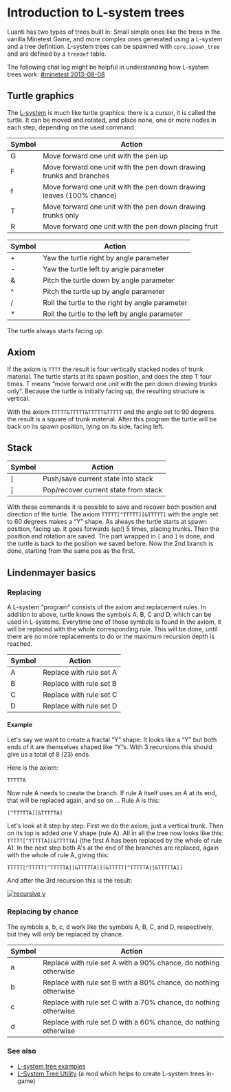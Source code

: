 # Introduction to L-system trees
Luanti has two types of trees built in: Small simple ones like the trees in the vanilla Minetest Game, and more complex ones generated using a L-system and a tree definition. L-system trees can be spawned with `core.spawn_tree` and are defined by a `treedef` table.

The following chat log might be helpful in understanding how L-system trees work: [#minetest 2013-08-08](http://irc.minetest.ru/minetest/2013-08-08#i_3250058)

Turtle graphics
---------------

The [L-system](https://en.wikipedia.org/wiki/L-system) is much like turtle graphics: there is a cursor, it is called the turtle. It can be moved and rotated, and place none, one or more nodes in each step, depending on the used command:


|Symbol|Action                                                              |
|------|--------------------------------------------------------------------|
|G     |Move forward one unit with the pen up                               |
|F     |Move forward one unit with the pen down drawing trunks and branches |
|f     |Move forward one unit with the pen down drawing leaves (100% chance)|
|T     |Move forward one unit with the pen down drawing trunks only         |
|R     |Move forward one unit with the pen down placing fruit               |



|Symbol|Action                                         |
|------|-----------------------------------------------|
|+     |Yaw the turtle right by angle parameter        |
|-     |Yaw the turtle left by angle parameter         |
|&     |Pitch the turtle down by angle parameter       |
|^     |Pitch the turtle up by angle parameter         |
|/     |Roll the turtle to the right by angle parameter|
|* |Roll the turtle to the left by angle parameter |


The turtle always starts facing up.

Axiom
-----

If the axiom is `TTTT` the result is four vertically stacked nodes of trunk material. The turtle starts at its spawn position, and does the step T four times. T means “move forward one unit with the pen down drawing trunks only”. Because the turtle is initially facing up, the resulting structure is vertical.

With the axiom `TTTTT&TTTTT&TTTTT&TTTTT` and the angle set to 90 degrees the result is a square of trunk material. After this program the turtle will be back on its spawn position, lying on its side, facing left.

Stack
-----


|Symbol|Action                              |
|------|------------------------------------|
|[     |Push/save current state into stack  |
|]     |Pop/recover current state from stack|


With these commands it is possible to save and recover both position and direction of the turtle. The axiom `TTTTT[^TTTTT][&TTTTT]` with the angle set to 60 degrees makes a “Y” shape. As always the turtle starts at spawn position, facing up. It goes forwards (up!) 5 times, placing trunks. Then the position and rotation are saved. The part wrapped in `[` and `]` is done, and the turtle is back to the position we saved before. Now the 2nd branch is done, starting from the same pos as the first.

Lindenmayer basics
------------------

### Replacing

A L-system “program” consists of the axiom and replacement rules. In addition to above, turtle knows the symbols A, B, C and D, which can be used in L-systems. Everytime one of those symbols is found in the axiom, it will be replaced with the whole corresponding rule. This will be done, until there are no more replacements to do or the maximum recursion depth is reached.


|Symbol|Action                 |
|------|-----------------------|
|A     |Replace with rule set A|
|B     |Replace with rule set B|
|C     |Replace with rule set C|
|D     |Replace with rule set D|


#### Example

Let's say we want to create a fractal “Y” shape: It looks like a “Y” but both ends of it are themselves shaped like “Y”s. With 3 recursions this should give us a total of 8 (23) ends.

Here is the axiom:

`TTTTTA`

Now rule A needs to create the branch. If rule A itself uses an A at its end, that will be replaced again, and so on … Rule A is this:

`[^TTTTTA][&TTTTTA]`

Let's look at it step by step: First we do the axiom, just a vertical trunk. Then on its top is added one V shape (rule A). All in all the tree now looks like this: `TTTTT[^TTTTTA][&TTTTTA]` (the first A has been replaced by the whole of rule A). In the next step both A's at the end of the branches are replaced, again with the whole of rule A, giving this:

`TTTTT[^TTTTT[^TTTTTA][&TTTTTA]][&TTTTT[^TTTTTA][&TTTTTA]]`

And after the 3rd recursion this is the result:

[![recursive y](/images/mtwikitreegen.webp)](/images/mtwikitreegen.webp "recursive y")

### Replacing by chance

The symbols a, b, c, d work like the symbols A, B, C, and D, respectively, but they will only be replaced by chance.


|Symbol|Action                                                         |
|------|---------------------------------------------------------------|
|a     |Replace with rule set A with a 90% chance, do nothing otherwise|
|b     |Replace with rule set B with a 80% chance, do nothing otherwise|
|c     |Replace with rule set C with a 70% chance, do nothing otherwise|
|d     |Replace with rule set D with a 60% chance, do nothing otherwise|


### See also

* [L-system tree examples](/L-system_tree_examples "L-system tree examples")
* [L-System Tree Utility](https://forum.luanti.org/viewtopic.php?f=11&t=9458) (a mod which helps to create L-system trees in-game)